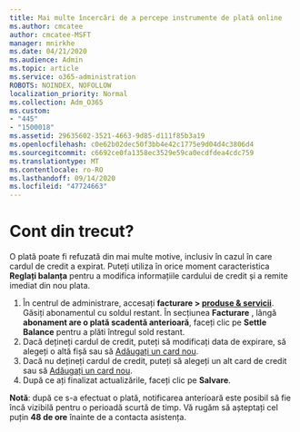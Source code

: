```yaml
---
title: Mai multe încercări de a percepe instrumente de plată online
ms.author: cmcatee
author: cmcatee-MSFT
manager: mnirkhe
ms.date: 04/21/2020
ms.audience: Admin
ms.topic: article
ms.service: o365-administration
ROBOTS: NOINDEX, NOFOLLOW
localization_priority: Normal
ms.collection: Adm_O365
ms.custom:
- "445"
- "1500018"
ms.assetid: 29635602-3521-4663-9d85-d111f85b3a19
ms.openlocfilehash: c0e62b02dec50f3bb4e42c1775e9d04d4c3806d4
ms.sourcegitcommit: c6692ce0fa1358ec3529e59ca0ecdfdea4cdc759
ms.translationtype: MT
ms.contentlocale: ro-RO
ms.lasthandoff: 09/14/2020
ms.locfileid: "47724663"
---
```

# <a name="past-due-account"></a>Cont din trecut?

O plată poate fi refuzată din mai multe motive, inclusiv în cazul în care cardul de credit a expirat. Puteți utiliza în orice moment caracteristica **Reglați balanța** pentru a modifica informațiile cardului de credit și a remite imediat din nou plata.

1. În centrul de administrare, accesați **facturare > [produse & servicii](https://go.microsoft.com/fwlink/p/?linkid=842054)**.
Găsiți abonamentul cu soldul restant. În secțiunea **Facturare** , lângă **abonament are o plată scadentă anterioară**, faceți clic pe **Settle Balance** pentru a plăti întregul sold restant.
2. Dacă dețineți cardul de credit, puteți să modificați data de expirare, să alegeți o altă fișă sau să [Adăugați un card nou](https://docs.microsoft.com/microsoft-365/commerce/billing-and-payments/manage-payment-methods?view=o365-worldwide).
3. Dacă nu dețineți cardul de credit, puteți să alegeți un alt card de credit sau să [Adăugați un card nou](https://docs.microsoft.com/microsoft-365/commerce/billing-and-payments/manage-payment-methods?view=o365-worldwide).
4. După ce ați finalizat actualizările, faceți clic pe **Salvare**.

**Notă**: după ce s-a efectuat o plată, notificarea anterioară este posibil să fie încă vizibilă pentru o perioadă scurtă de timp. Vă rugăm să așteptați cel puțin **48 de ore** înainte de a contacta asistența.
